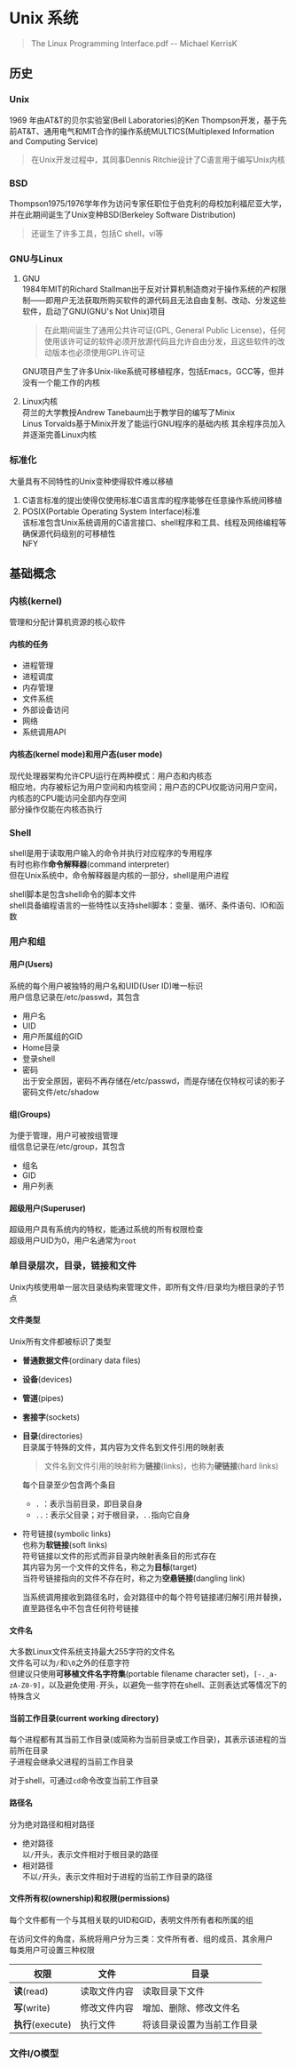 # Unix 系统  
>
> The Linux Programming Interface.pdf -- Michael KerrisK
>
## 历史

### Unix

1969 年由AT&T的贝尔实验室(Bell Laboratories)的Ken Thompson开发，基于先前AT&T、通用电气和MIT合作的操作系统MULTICS(Multiplexed Information and Computing Service)  

> 在Unix开发过程中，其同事Dennis Ritchie设计了C语言用于编写Unix内核

### BSD

Thompson1975/1976学年作为访问专家任职位于伯克利的母校加利福尼亚大学，并在此期间诞生了Unix变种BSD(Berkeley Software Distribution)

> 还诞生了许多工具，包括C shell，vi等

### GNU与Linux

1. GNU  
    1984年MIT的Richard Stallman出于反对计算机制造商对于操作系统的产权限制——即用户无法获取所购买软件的源代码且无法自由复制、改动、分发这些软件，启动了GNU(GNU's Not Unix)项目  

    > 在此期间诞生了通用公共许可证(GPL, General Public License)，任何使用该许可证的软件必须开放源代码且允许自由分发，且这些软件的改动版本也必须使用GPL许可证

    GNU项目产生了许多Unix-like系统可移植程序，包括Emacs，GCC等，但并没有一个能工作的内核

2. Linux内核  
    荷兰的大学教授Andrew Tanebaum出于教学目的编写了Minix  
    Linus Torvalds基于Minix开发了能运行GNU程序的基础内核
    其余程序员加入并逐渐完善Linux内核

### 标准化

大量具有不同特性的Unix变种使得软件难以移植  

1. C语言标准的提出使得仅使用标准C语言库的程序能够在任意操作系统间移植
2. POSIX(Portable Operating System Interface)标准  
    该标准包含Unix系统调用的C语言接口、shell程序和工具、线程及网络编程等  
    确保源代码级别的可移植性  
    NFY

## 基础概念

### 内核(kernel)

管理和分配计算机资源的核心软件  

#### 内核的任务

- 进程管理
- 进程调度
- 内存管理
- 文件系统
- 外部设备访问
- 网络
- 系统调用API

#### 内核态(kernel mode)和用户态(user mode)

现代处理器架构允许CPU运行在两种模式：用户态和内核态  
相应地，内存被标记为用户空间和内核空间；用户态的CPU仅能访问用户空间，内核态的CPU能访问全部内存空间  
部分操作仅能在内核态执行

### Shell

shell是用于读取用户输入的命令并执行对应程序的专用程序  
有时也称作**命令解释器**(command interpreter)  
但在Unix系统中，命令解释器是内核的一部分，shell是用户进程

shell脚本是包含shell命令的脚本文件  
shell具备编程语言的一些特性以支持shell脚本：变量、循环、条件语句、IO和函数

### 用户和组

#### 用户(Users)

系统的每个用户被独特的用户名和UID(User ID)唯一标识  
用户信息记录在/etc/passwd，其包含

- 用户名
- UID
- 用户所属组的GID
- Home目录
- 登录shell
- 密码  
    出于安全原因，密码不再存储在/etc/passwd，而是存储在仅特权可读的影子密码文件/etc/shadow

#### 组(Groups)

为便于管理，用户可被按组管理  
组信息记录在/etc/group，其包含

- 组名
- GID
- 用户列表

#### 超级用户(Superuser)

超级用户具有系统内的特权，能通过系统的所有权限检查  
超级用户UID为0，用户名通常为`root`

### 单目录层次，目录，链接和文件

Unix内核使用单一层次目录结构来管理文件，即所有文件/目录均为根目录的子节点

#### 文件类型

Unix所有文件都被标识了类型

- **普通数据文件**(ordinary data files)
- **设备**(devices)
- **管道**(pipes)
- **套接字**(sockets)
- **目录**(directories)  
    目录属于特殊的文件，其内容为文件名到文件引用的映射表  
    > 文件名到文件引用的映射称为**链接**(links)，也称为**硬链接**(hard links)  

    每个目录至少包含两个条目
  - `.` ：表示当前目录，即目录自身
  - `..`  : 表示父目录；对于根目录，`..`指向它自身
- 符号链接(symbolic links)  
    也称为**软链接**(soft links)  
    符号链接以文件的形式而非目录内映射表条目的形式存在  
    其内容为另一个文件的文件名，称之为**目标**(target)  
    当符号链接指向的文件不存在时，称之为**空悬链接**(dangling link)

    当系统调用接收到路径名时，会对路径中的每个符号链接递归解引用并替换，直至路径名中不包含任何符号链接  

#### 文件名

大多数Linux文件系统支持最大255字符的文件名  
文件名可以为`/`和`\0`之外的任意字符  
但建议只使用**可移植文件名字符集**(portable filename character set)，`[-._a-zA-Z0-9]`，以及避免使用`-`开头，以避免一些字符在shell、正则表达式等情况下的特殊含义

#### 当前工作目录(current working directory)

每个进程都有其当前工作目录(或简称为当前目录或工作目录)，其表示该进程的当前所在目录  
子进程会继承父进程的当前工作目录  

对于shell，可通过`cd`命令改变当前工作目录

#### 路径名

分为绝对路径和相对路径

- 绝对路径  
    以`/`开头，表示文件相对于根目录的路径
- 相对路径  
    不以`/`开头，表示文件相对于进程的当前工作目录的路径

#### 文件所有权(ownership)和权限(permissions)

每个文件都有一个与其相关联的UID和GID，表明文件所有者和所属的组  

在访问文件的角度，系统将用户分为三类：文件所有者、组的成员、其余用户  
每类用户可设置三种权限  

| 权限| 文件| 目录|
|- |-|-|
| **读**(read)  | 读取文件内容| 读取目录下文件  |
| **写**(write)  | 修改文件内容| 增加、删除、修改文件名 |
| **执行**(execute)  | 执行文件| 将该目录设置为当前工作目录 |

### 文件I/O模型
